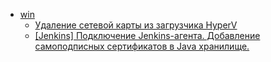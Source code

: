 * [win](src/win) 
    * [Удаление сетевой карты из загрузчика HyperV](src/win/2.md) 
    * [[Jenkins] Подключение Jenkins-агента. Добавление самоподписных сертификатов в Java хранилище.](src/win/1.md) 
